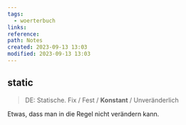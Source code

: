 ```yaml
---
tags:
  - woerterbuch
links: 
reference: 
path: Notes
created: 2023-09-13 13:03
modified: 2023-09-13 13:03
---
```

## static 
>DE: Statische.
>Fix / Fest / **Konstant** / Unveränderlich

Etwas, dass man in die Regel nicht verändern kann.
